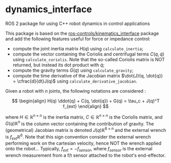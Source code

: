# dynamics_interface
ROS 2 package for using C++ robot dynamics in control applications

This package is based on the [ros-controls/kinematics_interface](https://github.com/ros-controls/kinematics_interface) package and add the following features useful for force or impedance control:
- compute the joint inertia matrix $H(q)$ using `calculate_inertia`;
- compute the vector containing the Coriolis and centrifugal terms $C(q, \dot{q})$ using `calculate_coriolis`. Note that the so-called Coriolis matrix is NOT returned, but instead its dot product with $\dot{q}$;
- compute the gravity terms $G(q)$ using `calculate_gravity`;
- compute the time derivative of the Jacobian matrix $\dot{J}(q, \dot{q}) = \cfrac{d}{dt}J(q)$ using `calculate_derivative_jacobian`.

Given a robot with $n$ joints, the following notations are considered :

$$
\begin{align}
  H(q) \ddot{q} + C(q, \dot{q}) + G(q) = \tau_c + J(q)^T f_{ext}
\end{align}
$$

where $H \in \mathbb{R}^{n \times n}$ is the inertia matrix, $C \in \mathbb{R}^{n \times n}$ is the Coriolis matrix, and $G(q) \mathbb{R}^{n}$ is the column vector containing the contribution of gravity.
The (geometrical) Jacobian matrix is denoted $J(q) \mathbb{R}^{6 \times n}$ and the external wrench is $f_{ext} \mathbb{R}^{6}$.
Note that this sign convention consider the external wrench performing work on the cartesian velocity, hence NOT the wrench applied onto the robot... Typically, $f_{ext} = - f_{sensor}$, where $f_{sensor}$ is the external wrench measurement from a f/t sensor attached to the robot's end-effector.